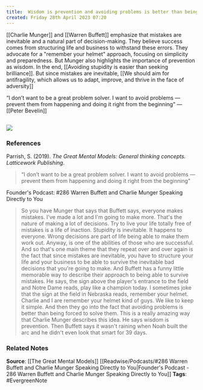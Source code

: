 ```yaml
---
title:  Wisdom is prevention and avoiding problems is better than being forced to solve them
created: Friday 28th April 2023 07:20
---
```


[[Charlie Munger]] and [[Warren Buffett]] emphasize that mistakes are inevitable and a natural part of decision-making. They believe success comes from structuring life and business to withstand these errors. They advocate for a "remember your helmet" approach, focusing on simplicity and preparedness. But Munger also highlights the importance of prevention as wisdom. In the end, [[Avoiding stupidity is easier than seeking brilliance]]. But since mistakes are inevitable, [[We should aim for antifragility, which allows us to adapt, improve, and thrive in the face of adversity]]

“I don’t want to be a great problem solver. I want to avoid problems — prevent them from happening and doing it right from the beginning" ― [[Peter Bevelin]]

![](https://www.redditstatic.com/desktop2x/img/renderTimingPixel.png)
--- 
### References

Parrish, S. (2019). _The Great Mental Models: General thinking concepts. Latticework Publishing_.

> “I don’t want to be a great problem solver. I want to avoid problems — prevent them from happening and doing it right from the beginning"

Founder's Podcast: #286 Warren Buffett and Charlie Munger Speaking Directly to You

> So you have Munger that says that Buffett says, everyone makes mistakes. I've made a lot and I'm going to make more. That's the nature of making a lot of decisions. Try to live your life totally free of mistakes is a life of inaction. Stupidity is inevitable. It happens to everyone. Wrong decisions are part of life being able to make them work out. Anyway, is one of the abilities of those who are successful. And so that's one main theme that they repeat over and over again is the fact that since mistakes are inevitable, you have to structure your life and your business to be able to survive the inevitable bad decisions that you're going to make. And Buffett has a funny little memorable way to describe their approach to being able to survive mistakes. He says, the sign above the player's entrance to the field and Notre Dame reads, play like a champion today. I sometimes joke that the sign at the field in Nebraska reads, remember your helmet. Charlie and I are remember your helmet kind of guys. We like to keep it simple. And then they go into the fact that avoiding problems is better than being forced to solve them. This is a really amazing way that Charlie Munger describes this idea. He says wisdom is prevention. Then Buffett says it wasn't raining when Noah built the arc and he didn't even look that smart for 39 days. 

### Related Notes
**Source**: [[The Great Mental Models]] [[Readwise/Podcasts/#286 Warren Buffett and Charlie Munger Speaking Directly to You|Founder's Podcast - 286 Warren Buffett and Charlie Munger Speaking Directly to You]]
**Tags**: #EvergreenNote

